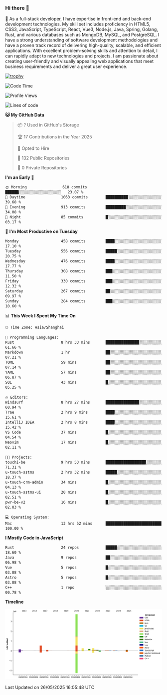 ### Hi there 👋

🌱 As a full-stack developer, I have expertise in front-end and back-end development technologies. My skill set includes proficiency in HTML5, CSS3, JavaScript, TypeScript, React, Vue3, Node.js, Java, Spring, Golang, Rust, and various databases such as MongoDB, MySQL, and PostgreSQL. I have a strong understanding of software development methodologies and have a proven track record of delivering high-quality, scalable, and efficient applications. With excellent problem-solving skills and attention to detail, I can rapidly adapt to new technologies and projects. I am passionate about creating user-friendly and visually appealing web applications that meet business requirements and deliver a great user experience.

[![trophy](https://github-profile-trophy.vercel.app/?username=elton&rank=SECRET,SSS,SS,S,AAA,AA,A&theme=onedark&no-frame=true&margin-w=10)](https://github.com/ryo-ma/github-profile-trophy)

<!--START_SECTION:waka-->
![Code Time](http://img.shields.io/badge/Code%20Time-1%2C662%20hrs%2030%20mins-blue)

![Profile Views](http://img.shields.io/badge/Profile%20Views-1-blue)

![Lines of code](https://img.shields.io/badge/From%20Hello%20World%20I%27ve%20Written-5.7%20million%20lines%20of%20code-blue)

**🐱 My GitHub Data** 

> 📦 ? Used in GitHub's Storage 
 > 
> 🏆 17 Contributions in the Year 2025
 > 
> 💼 Opted to Hire
 > 
> 📜 132 Public Repositories 
 > 
> 🔑 0 Private Repositories 
 > 
**I'm an Early 🐤** 

```text
🌞 Morning                618 commits         ██████░░░░░░░░░░░░░░░░░░░   23.07 % 
🌆 Daytime                1063 commits        ██████████░░░░░░░░░░░░░░░   39.68 % 
🌃 Evening                913 commits         █████████░░░░░░░░░░░░░░░░   34.08 % 
🌙 Night                  85 commits          █░░░░░░░░░░░░░░░░░░░░░░░░   03.17 % 
```
📅 **I'm Most Productive on Tuesday** 

```text
Monday                   458 commits         ████░░░░░░░░░░░░░░░░░░░░░   17.10 % 
Tuesday                  556 commits         █████░░░░░░░░░░░░░░░░░░░░   20.75 % 
Wednesday                476 commits         ████░░░░░░░░░░░░░░░░░░░░░   17.77 % 
Thursday                 308 commits         ███░░░░░░░░░░░░░░░░░░░░░░   11.50 % 
Friday                   330 commits         ███░░░░░░░░░░░░░░░░░░░░░░   12.32 % 
Saturday                 267 commits         ██░░░░░░░░░░░░░░░░░░░░░░░   09.97 % 
Sunday                   284 commits         ███░░░░░░░░░░░░░░░░░░░░░░   10.60 % 
```


📊 **This Week I Spent My Time On** 

```text
🕑︎ Time Zone: Asia/Shanghai

💬 Programming Languages: 
Rust                     8 hrs 33 mins       ███████████████░░░░░░░░░░   61.66 % 
Markdown                 1 hr                ██░░░░░░░░░░░░░░░░░░░░░░░   07.21 % 
TOML                     59 mins             ██░░░░░░░░░░░░░░░░░░░░░░░   07.14 % 
YAML                     57 mins             ██░░░░░░░░░░░░░░░░░░░░░░░   06.87 % 
SQL                      43 mins             █░░░░░░░░░░░░░░░░░░░░░░░░   05.25 % 

🔥 Editors: 
Windsurf                 8 hrs 27 mins       ███████████████░░░░░░░░░░   60.94 % 
Trae                     2 hrs 9 mins        ████░░░░░░░░░░░░░░░░░░░░░   15.61 % 
IntelliJ IDEA            2 hrs 8 mins        ████░░░░░░░░░░░░░░░░░░░░░   15.42 % 
VS Code                  37 mins             █░░░░░░░░░░░░░░░░░░░░░░░░   04.54 % 
Neovim                   17 mins             █░░░░░░░░░░░░░░░░░░░░░░░░   02.11 % 

🐱‍💻 Projects: 
touchi-be                9 hrs 53 mins       ██████████████████░░░░░░░   71.31 % 
u-touch-sstms            2 hrs 32 mins       █████░░░░░░░░░░░░░░░░░░░░   18.37 % 
u-touch-crm-admin        34 mins             █░░░░░░░░░░░░░░░░░░░░░░░░   04.13 % 
u-touch-sstms-ui         20 mins             █░░░░░░░░░░░░░░░░░░░░░░░░   02.51 % 
pwr-be-v2                16 mins             █░░░░░░░░░░░░░░░░░░░░░░░░   02.03 % 

💻 Operating System: 
Mac                      13 hrs 52 mins      █████████████████████████   100.00 % 
```

**I Mostly Code in JavaScript** 

```text
Rust                     24 repos            █████░░░░░░░░░░░░░░░░░░░░   18.60 % 
Java                     9 repos             ██░░░░░░░░░░░░░░░░░░░░░░░   06.98 % 
Vue                      5 repos             █░░░░░░░░░░░░░░░░░░░░░░░░   03.88 % 
Astro                    5 repos             █░░░░░░░░░░░░░░░░░░░░░░░░   03.88 % 
C++                      1 repo              ░░░░░░░░░░░░░░░░░░░░░░░░░   00.78 % 
```



**Timeline**

![Lines of Code chart](https://raw.githubusercontent.com/elton/elton/main/assets/bar_graph.png)


 Last Updated on 26/05/2025 16:05:48 UTC
<!--END_SECTION:waka-->

<!--
**elton/elton** is a ✨ _special_ ✨ repository because its `README.md` (this file) appears on your GitHub profile.

Here are some ideas to get you started:

- 🔭 I’m currently working on ...
- 🌱 I’m currently learning ...
- 👯 I’m looking to collaborate on ...
- 🤔 I’m looking for help with ...
- 💬 Ask me about ...
- 📫 How to reach me: ...
- 😄 Pronouns: ...
- ⚡ Fun fact: ...
-->
